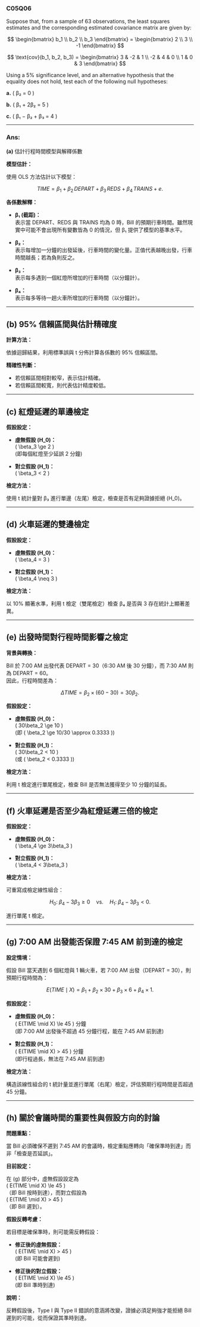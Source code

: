 ### C05Q06

Suppose that, from a sample of 63 observations, the least squares estimates and the corresponding estimated covariance matrix are given by:

$$
\begin{bmatrix}
b_1 \\
b_2 \\
b_3
\end{bmatrix} =
\begin{bmatrix}
2 \\
3 \\
-1
\end{bmatrix}
$$

$$
\text{cov}(b_1, b_2, b_3) =
\begin{bmatrix}
3 & -2 & 1 \\
-2 & 4 & 0 \\
1 & 0 & 3
\end{bmatrix}
$$

Using a 5% significance level, and an alternative hypothesis that the equality does not hold, test each of the following null hypotheses:

**a.** ( β₂ = 0 )

**b.** ( β₁ + 2β₂ = 5 )

**c.** ( β₁ − β₂ + β₃ = 4 )

---
### Ans:

**(a)** 估計行程時間模型與解釋係數

**模型估計：**

使用 OLS 方法估計以下模型：

$$
TIME = \beta_1 + \beta_2\,DEPART + \beta_3\,REDS + \beta_4\,TRAINS + e.
$$

**各係數解釋：**

- **β₁ (截距)：**  
  表示當 DEPART、REDS 與 TRAINS 均為 0 時，Bill 的預期行車時間。雖然現實中可能不會出現所有變數皆為 0 的情況，但 β₁ 提供了模型的基準水平。

- **β₂：**  
  表示每增加一分鐘的出發延後，行車時間的變化量。正值代表越晚出發，行車時間越長；若為負則反之。

- **β₃：**  
  表示每多遇到一個紅燈所增加的行車時間（以分鐘計）。

- **β₄：**  
  表示每多等待一趟火車所增加的行車時間（以分鐘計）。

---

## (b) 95% 信賴區間與估計精確度

**計算方法：**

依據迴歸結果，利用標準誤與 t 分佈計算各係數的 95% 信賴區間。

**精確性判斷：**

- 若信賴區間相對較窄，表示估計精確。
- 若信賴區間較寬，則代表估計精度較低。

---

## (c) 紅燈延遲的單邊檢定

**假設設定：**

- **虛無假設 \(H_0\)：**  
  \( \beta_3 \ge 2 \)  
  (即每個紅燈至少延誤 2 分鐘)

- **對立假設 \(H_1\)：**  
  \( \beta_3 < 2 \)

**檢定方法：**

使用 t 統計量對 β₃ 進行單邊（左尾）檢定，檢查是否有足夠證據拒絕 \(H_0\)。

---

## (d) 火車延遲的雙邊檢定

**假設設定：**

- **虛無假設 \(H_0\)：**  
  \( \beta_4 = 3 \)

- **對立假設 \(H_1\)：**  
  \( \beta_4 \neq 3 \)

**檢定方法：**

以 10% 顯著水準，利用 t 檢定（雙尾檢定）檢查 β₄ 是否與 3 存在統計上顯著差異。

---

## (e) 出發時間對行程時間影響之檢定

**背景與轉換：**

Bill 於 7:00 AM 出發代表 DEPART = 30（6:30 AM 後 30 分鐘），而 7:30 AM 則為 DEPART = 60。  
因此，行程時間差為：

$$
\Delta TIME = \beta_2 \times (60 - 30) = 30\beta_2.
$$

**假設設定：**

- **虛無假設 \(H_0\)：**  
  \( 30\beta_2 \ge 10 \)  
  (即 \( \beta_2 \ge 10/30 \approx 0.3333 \))

- **對立假設 \(H_1\)：**  
  \( 30\beta_2 < 10 \)  
  (或 \( \beta_2 < 0.3333 \))

**檢定方法：**

利用 t 檢定進行單尾檢定，檢查 Bill 是否無法獲得至少 10 分鐘的延長。

---

## (f) 火車延遲是否至少為紅燈延遲三倍的檢定

**假設設定：**

- **虛無假設 \(H_0\)：**  
  \( \beta_4 \ge 3\beta_3 \)

- **對立假設 \(H_1\)：**  
  \( \beta_4 < 3\beta_3 \)

**檢定方法：**

可重寫成檢定線性組合：

$$
H_0:\; \beta_4 - 3\beta_3 \ge 0 \quad \text{vs.} \quad H_1:\; \beta_4 - 3\beta_3 < 0.
$$

進行單尾 t 檢定。

---

## (g) 7:00 AM 出發能否保證 7:45 AM 前到達的檢定

**設定情境：**

假設 Bill 當天遇到 6 個紅燈與 1 輛火車，若 7:00 AM 出發（DEPART = 30），則預期行程時間為：

$$
E(TIME \mid X) = \beta_1 + \beta_2 \times 30 + \beta_3 \times 6 + \beta_4 \times 1.
$$

**假設設定：**

- **虛無假設 \(H_0\)：**  
  \( E(TIME \mid X) \le 45 \) 分鐘  
  (即 7:00 AM 出發後不超過 45 分鐘行程，能在 7:45 AM 前到達)

- **對立假設 \(H_1\)：**  
  \( E(TIME \mid X) > 45 \) 分鐘  
  (即行程過長，無法在 7:45 AM 前到達)

**檢定方法：**

構造該線性組合的 t 統計量並進行單尾（右尾）檢定，評估預期行程時間是否超過 45 分鐘。

---

## (h) 關於會議時間的重要性與假設方向的討論

**問題重點：**

當 Bill 必須確保不遲到 7:45 AM 的會議時，檢定重點應轉向「確保準時到達」而非「檢查是否延誤」。

**目前設定：**

在 (g) 部分中，虛無假設設定為  
\( E(TIME \mid X) \le 45 \)  
（即 Bill 按時到達），而對立假設為  
\( E(TIME \mid X) > 45 \)  
（即 Bill 遲到）。

**假設反轉考慮：**

若目標是確保準時，則可能需反轉假設：

- **修正後的虛無假設：**  
  \( E(TIME \mid X) > 45 \)  
  (即 Bill 可能會遲到)

- **修正後的對立假設：**  
  \( E(TIME \mid X) \le 45 \)  
  (即 Bill 準時到達)

**說明：**

反轉假設後，Type I 與 Type II 錯誤的意涵將改變，證據必須足夠強才能拒絕 Bill 遲到的可能，從而保證其準時到達。
